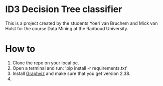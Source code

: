 # ID3 Decision Tree classifier
This is a project created by the students Yoeri van Bruchem and Mick van Hulst for the course Data Mining at the Radboud University.


# How to
1. Clone the repo on your local pc.
2. Open a terminal and run: 'pip install -r requirements.txt'
3. Install [Graphviz](https://graphviz.gitlab.io/download/) and make sure that you get version 2.38.
4. 